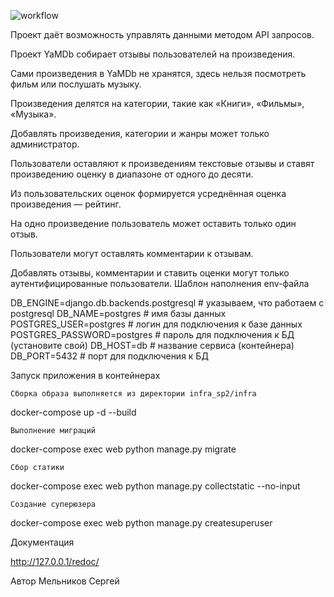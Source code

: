![workflow](https://github.com/greysn/yamdb_final/actions/workflows/yamdb_workflow.yaml/badge.svg)

Проект даёт возможность управлять данными методом API запросов.

Проект YaMDb собирает отзывы пользователей на произведения.

Сами произведения в YaMDb не хранятся, здесь нельзя посмотреть фильм или послушать музыку.

Произведения делятся на категории, такие как «Книги», «Фильмы», «Музыка». 


Добавлять произведения, категории и жанры может только администратор.

Пользователи оставляют к произведениям текстовые отзывы и ставят произведению оценку в диапазоне от одного до десяти.

Из пользовательских оценок формируется усреднённая оценка произведения — рейтинг.

На одно произведение пользователь может оставить только один отзыв.

Пользователи могут оставлять комментарии к отзывам.

Добавлять отзывы, комментарии и ставить оценки могут только аутентифицированные пользователи.
Шаблон наполнения env-файла

DB_ENGINE=django.db.backends.postgresql # указываем, что работаем с postgresql
DB_NAME=postgres # имя базы данных
POSTGRES_USER=postgres # логин для подключения к базе данных
POSTGRES_PASSWORD=postgres # пароль для подключения к БД (установите свой)
DB_HOST=db # название сервиса (контейнера)
DB_PORT=5432 # порт для подключения к БД

Запуск приложения в контейнерах

    Сборка образа выполняется из директории infra_sp2/infra

docker-compose up -d --build 

    Выполнение миграций

docker-compose exec web python manage.py migrate

    Сбор статики

docker-compose exec web python manage.py collectstatic --no-input

    Создание суперюзера

docker-compose exec web python manage.py createsuperuser

Документация

http://127.0.0.1/redoc/

Автор
Мельников Сергей